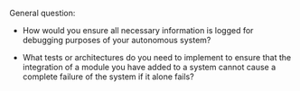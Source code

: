 
General question:
* How would you ensure all necessary information is logged for debugging purposes of your autonomous system?

* What tests or architectures do you need to implement to ensure that the integration of a module you have added to a system cannot cause a complete failure of the system if it alone fails?
